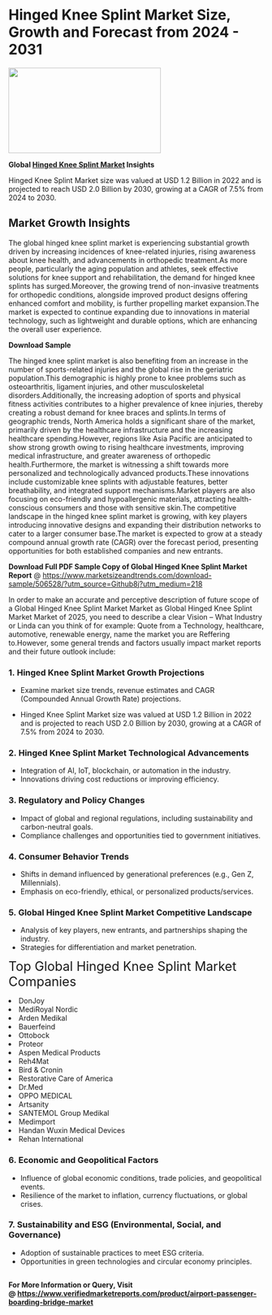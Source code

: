 <H1>Hinged Knee Splint Market Size, Growth and Forecast from 2024 - 2031</H1><img class="aligncenter size-medium wp-image-584254" src="https://thirdeyenews.in/wp-content/uploads/2024/09/Global-Market-Research-300x168.jpeg" alt="" width="300" height="168" /><p><strong>Global&nbsp;<a href="https://www.marketsizeandtrends.com/download-sample/506528/?utm_source=Github8j?utm_medium=218">Hinged Knee Splint Market</a> Insights</strong></p><p>Hinged Knee Splint Market size was valued at USD 1.2 Billion in 2022 and is projected to reach USD 2.0 Billion by 2030, growing at a CAGR of 7.5% from 2024 to 2030.</p><p><h2>Market Growth Insights</h2> <p>The global hinged knee splint market is experiencing substantial growth driven by increasing incidences of knee-related injuries, rising awareness about knee health, and advancements in orthopedic treatment.As more people, particularly the aging population and athletes, seek effective solutions for knee support and rehabilitation, the demand for hinged knee splints has surged.Moreover, the growing trend of non-invasive treatments for orthopedic conditions, alongside improved product designs offering enhanced comfort and mobility, is further propelling market expansion.The market is expected to continue expanding due to innovations in material technology, such as lightweight and durable options, which are enhancing the overall user experience.</p> <p><strong>Download Sample</strong></p> <p>The hinged knee splint market is also benefiting from an increase in the number of sports-related injuries and the global rise in the geriatric population.This demographic is highly prone to knee problems such as osteoarthritis, ligament injuries, and other musculoskeletal disorders.Additionally, the increasing adoption of sports and physical fitness activities contributes to a higher prevalence of knee injuries, thereby creating a robust demand for knee braces and splints.In terms of geographic trends, North America holds a significant share of the market, primarily driven by the healthcare infrastructure and the increasing healthcare spending.However, regions like Asia Pacific are anticipated to show strong growth owing to rising healthcare investments, improving medical infrastructure, and greater awareness of orthopedic health.Furthermore, the market is witnessing a shift towards more personalized and technologically advanced products.These innovations include customizable knee splints with adjustable features, better breathability, and integrated support mechanisms.Market players are also focusing on eco-friendly and hypoallergenic materials, attracting health-conscious consumers and those with sensitive skin.The competitive landscape in the hinged knee splint market is growing, with key players introducing innovative designs and expanding their distribution networks to cater to a larger consumer base.The market is expected to grow at a steady compound annual growth rate (CAGR) over the forecast period, presenting opportunities for both established companies and new entrants.<p><span class=""><strong>Download Full PDF Sample Copy of Global Hinged Knee Splint Market Report</strong> @ <a href="https://www.marketsizeandtrends.com/download-sample/506528/?utm_source=Github8j?utm_medium=218" target="_blank">https://www.marketsizeandtrends.com/download-sample/506528/?utm_source=Github8j?utm_medium=218</a></span></p><p>In order to make an accurate and perceptive description of future scope of a Global&nbsp;Hinged Knee Splint Market Market as Global&nbsp;Hinged Knee Splint Market Market of 2025, you need to describe a clear Vision &ndash; What Industry or Linda can you think of for example: Quote from a Technology, healthcare, automotive, renewable energy, name the market you are Reffering to.However, some general trends and factors usually impact market reports and their future outlook include:</p><h3>1.&nbsp;<strong>Hinged Knee Splint Market Growth Projections</strong></h3><ul><li>Examine market size trends, revenue estimates and CAGR (Compounded Annual Growth Rate) projections.</li><li><p>Hinged Knee Splint Market size was valued at USD 1.2 Billion in 2022 and is projected to reach USD 2.0 Billion by 2030, growing at a CAGR of 7.5% from 2024 to 2030.</p></li></ul><h3>2.&nbsp;<strong>Hinged Knee Splint Market Technological Advancements</strong></h3><ul><li>Integration of AI, IoT, blockchain, or automation in the industry.</li><li>Innovations driving cost reductions or improving efficiency.</li></ul><h3>3.&nbsp;<strong>Regulatory and Policy Changes</strong></h3><ul><li>Impact of global and regional regulations, including sustainability and carbon-neutral goals.</li><li>Compliance challenges and opportunities tied to government initiatives.</li></ul><h3>4.&nbsp;<strong>Consumer Behavior Trends</strong></h3><ul><li>Shifts in demand influenced by generational preferences (e.g., Gen Z, Millennials).</li><li>Emphasis on eco-friendly, ethical, or personalized products/services.</li></ul><h3>5.&nbsp;<strong>Global Hinged Knee Splint Market Competitive Landscape</strong></h3><ul><li>Analysis of key players, new entrants, and partnerships shaping the industry.</li><li>Strategies for differentiation and market penetration.</li></ul><p data-pm-slice="1 1 []"><span style="color: inherit; font-family: inherit; font-size: 25px;">Top Global Hinged Knee Splint Market Companies</span></p><div class="" data-test-id=""><p><li>DonJoy</li><li> MediRoyal Nordic</li><li> Arden Medikal</li><li> Bauerfeind</li><li> Ottobock</li><li> Proteor</li><li> Aspen Medical Products</li><li> Reh4Mat</li><li> Bird & Cronin</li><li> Restorative Care of America</li><li> Dr.Med</li><li> OPPO MEDICAL</li><li> Artsanity</li><li> SANTEMOL Group Medikal</li><li> Medimport</li><li> Handan Wuxin Medical Devices</li><li> Rehan International</li></p></div><h3>6.&nbsp;<strong>Economic and Geopolitical Factors</strong></h3><ul><li>Influence of global economic conditions, trade policies, and geopolitical events.</li><li>Resilience of the market to inflation, currency fluctuations, or global crises.</li></ul><h3>7.&nbsp;<strong>Sustainability and ESG (Environmental, Social, and Governance)</strong></h3><ul><li>Adoption of sustainable practices to meet ESG criteria.</li><li>Opportunities in green technologies and circular economy principles.</li></ul><h2><strong style="font-size: 14px;">For More Information or Query, Visit @&nbsp;</strong><a style="background-color: #ffffff; font-size: 14px;" href="https://www.marketsizeandtrends.com/report/hinged-knee-splint-market/" target="_blank">https://www.verifiedmarketreports.com/product/airport-passenger-boarding-bridge-market</a></h2>